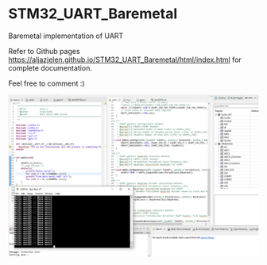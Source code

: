 # STM32_UART_Baremetal
 Baremetal implementation of UART
 
 Refer to Github pages https://aljazjelen.github.io/STM32_UART_Baremetal/html/index.html for complete documentation.
 
 Feel free to comment :)
 
 ![Alt text](https://github.com/aljazjelen/STM32_UART_Baremetal/blob/main/index.PNG)
